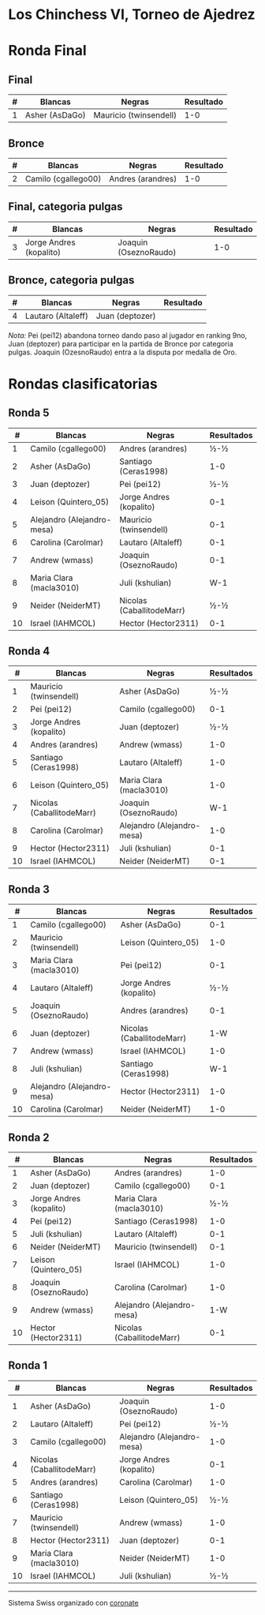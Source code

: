 # Los Chinchess VI, Torneo de Ajedrez
# Ronda Final
## Final
| # | Blancas        | Negras                 | Resultado |
|---|----------------|------------------------|-----------|
| 1 | Asher (AsDaGo) | Mauricio (twinsendell) |       1-0 |

## Bronce
| # | Blancas             | Negras            | Resultado |
|---|---------------------|-------------------|-----------|
| 2 | Camilo (cgallego00) | Andres (arandres) |       1-0 |

## Final, categoria pulgas
| # | Blancas                 | Negras                | Resultado |
|---|-------------------------|-----------------------|-----------|
| 3 | Jorge Andres (kopalito) | Joaquin (OseznoRaudo) |       1-0 |

## Bronce, categoria pulgas
| # | Blancas            | Negras          | Resultado |
|---|--------------------|-----------------|-----------|
| 4 | Lautaro (Altaleff) | Juan (deptozer) |           |

*Nota:* Pei (pei12) abandona torneo dando paso al jugador en ranking 9no, Juan
(deptozer) para participar en la partida de Bronce por categoria
pulgas. Joaquin (OzesnoRaudo) entra a la disputa por medalla de Oro.

# Rondas clasificatorias
## Ronda 5
|  # | Blancas                    | Negras                    | Resultados |
|----|----------------------------|---------------------------|------------|
|  1 | Camilo (cgallego00)        | Andres (arandres)         |        ½-½ |
|  2 | Asher (AsDaGo)             | Santiago (Ceras1998)      |        1-0 |
|  3 | Juan (deptozer)            | Pei (pei12)               |        ½-½ |
|  4 | Leison (Quintero_05)       | Jorge Andres (kopalito)   |        0-1 |
|  5 | Alejandro (Alejandro-mesa) | Mauricio (twinsendell)    |        0-1 |
|  6 | Carolina (Carolmar)        | Lautaro (Altaleff)        |        0-1 |
|  7 | Andrew (wmass)             | Joaquin (OseznoRaudo)     |        0-1 |
|  8 | Maria Clara (macla3010)    | Juli (kshulian)           |        W-1 |
|  9 | Neider (NeiderMT)          | Nicolas (CaballitodeMarr) |        ½-½ |
| 10 | Israel (IAHMCOL)           | Hector (Hector2311)       |        0-1 |

## Ronda 4
|  # | Blancas                   | Negras                     | Resultados |
|----|---------------------------|----------------------------|------------|
|  1 | Mauricio (twinsendell)    | Asher (AsDaGo)             |        ½-½ |
|  2 | Pei (pei12)               | Camilo (cgallego00)        |        0-1 |
|  3 | Jorge Andres (kopalito)   | Juan (deptozer)            |        ½-½ |
|  4 | Andres (arandres)         | Andrew (wmass)             |        1-0 |
|  5 | Santiago (Ceras1998)      | Lautaro (Altaleff)         |        1-0 |
|  6 | Leison (Quintero_05)      | Maria Clara (macla3010)    |        1-0 |
|  7 | Nicolas (CaballitodeMarr) | Joaquin (OseznoRaudo)      |        W-1 |
|  8 | Carolina (Carolmar)       | Alejandro (Alejandro-mesa) |        1-0 |
|  9 | Hector (Hector2311)       | Juli (kshulian)            |        0-1 |
| 10 | Israel (IAHMCOL)          | Neider (NeiderMT)          |        0-1 |

## Ronda 3
|  # | Blancas                    | Negras                    | Resultados |
|----|----------------------------|---------------------------|------------|
|  1 | Camilo (cgallego00)        | Asher (AsDaGo)            |        0-1 |
|  2 | Mauricio (twinsendell)     | Leison (Quintero_05)      |        1-0 |
|  3 | Maria Clara (macla3010)    | Pei (pei12)               |        0-1 |
|  4 | Lautaro (Altaleff)         | Jorge Andres (kopalito)   |        ½-½ |
|  5 | Joaquin (OseznoRaudo)      | Andres (arandres)         |        0-1 |
|  6 | Juan (deptozer)            | Nicolas (CaballitodeMarr) |        1-W |
|  7 | Andrew (wmass)             | Israel (IAHMCOL)          |        1-0 |
|  8 | Juli (kshulian)            | Santiago (Ceras1998)      |        W-1 |
|  9 | Alejandro (Alejandro-mesa) | Hector (Hector2311)       |        1-0 |
| 10 | Carolina (Carolmar)        | Neider (NeiderMT)         |        1-0 |

## Ronda 2
|  # | Blancas                 | Negras                     | Resultados |
|----|-------------------------|----------------------------|------------|
|  1 | Asher (AsDaGo)          | Andres (arandres)          |        1-0 |
|  2 | Juan (deptozer)         | Camilo (cgallego00)        |        0-1 |
|  3 | Jorge Andres (kopalito) | Maria Clara (macla3010)    |        ½-½ |
|  4 | Pei (pei12)             | Santiago (Ceras1998)       |        1-0 |
|  5 | Juli (kshulian)         | Lautaro (Altaleff)         |        0-1 |
|  6 | Neider (NeiderMT)       | Mauricio (twinsendell)     |        0-1 |
|  7 | Leison (Quintero_05)    | Israel (IAHMCOL)           |        1-0 |
|  8 | Joaquin (OseznoRaudo)   | Carolina (Carolmar)        |        1-0 |
|  9 | Andrew (wmass)          | Alejandro (Alejandro-mesa) |        1-W |
| 10 | Hector (Hector2311)     | Nicolas (CaballitodeMarr)  |        0-1 |

## Ronda 1
|  # | Blancas                   | Negras                     | Resultados |
|----|---------------------------|----------------------------|------------|
|  1 | Asher (AsDaGo)            | Joaquin (OseznoRaudo)      |        1-0 |
|  2 | Lautaro (Altaleff)        | Pei (pei12)                |        ½-½ |
|  3 | Camilo (cgallego00)       | Alejandro (Alejandro-mesa) |        1-0 |
|  4 | Nicolas (CaballitodeMarr) | Jorge Andres (kopalito)    |        0-1 |
|  5 | Andres (arandres)         | Carolina (Carolmar)        |        1-0 |
|  6 | Santiago (Ceras1998)      | Leison (Quintero_05)       |        ½-½ |
|  7 | Mauricio (twinsendell)    | Andrew (wmass)             |        1-0 |
|  8 | Hector (Hector2311)       | Juan (deptozer)            |        0-1 |
|  9 | Maria Clara (macla3010)   | Neider (NeiderMT)          |        1-0 |
| 10 | Israel (IAHMCOL)          | Juli (kshulian)            |        ½-½ |

***

Sistema Swiss organizado con [coronate](https://coronate.netlify.app/)
